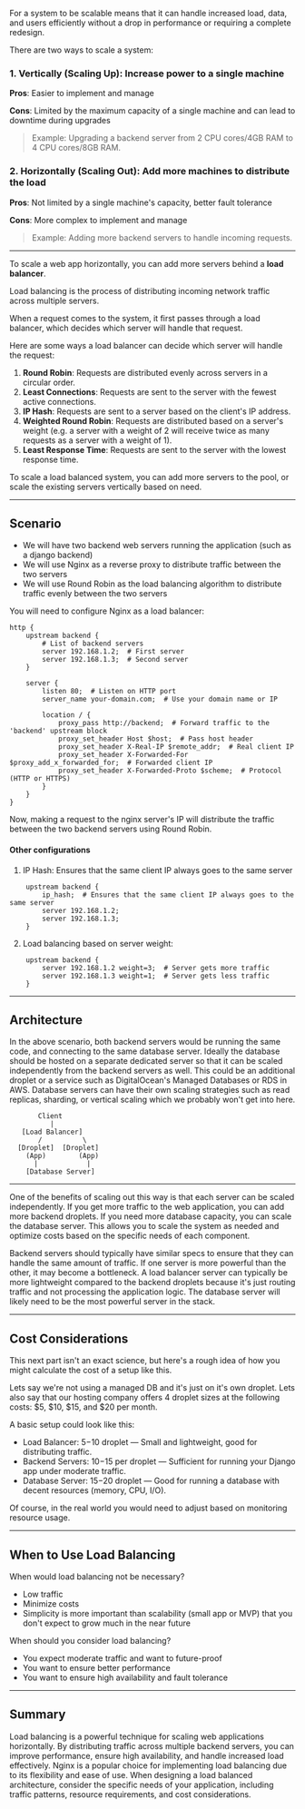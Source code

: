 For a system to be scalable means that it can handle increased load, data, and users efficiently without a drop in performance or requiring a complete redesign.

There are two ways to scale a system:

### 1. Vertically (Scaling Up): Increase power to a single machine

**Pros**: Easier to implement and manage

**Cons**: Limited by the maximum capacity of a single machine and can lead to downtime during upgrades

> Example: Upgrading a backend server from 2 CPU cores/4GB RAM to 4 CPU cores/8GB RAM.

### 2. Horizontally (Scaling Out): Add more machines to distribute the load

**Pros**: Not limited by a single machine's capacity, better fault tolerance

**Cons**: More complex to implement and manage

> Example: Adding more backend servers to handle incoming requests.

---

To scale a web app horizontally, you can add more servers behind a **load balancer**.

Load balancing is the process of distributing incoming network traffic across multiple servers.

When a request comes to the system, it first passes through a load balancer, which decides which server will handle that request.

Here are some ways a load balancer can decide which server will handle the request:

1. **Round Robin**: Requests are distributed evenly across servers in a circular order.
2. **Least Connections**: Requests are sent to the server with the fewest active connections.
3. **IP Hash**: Requests are sent to a server based on the client's IP address.
4. **Weighted Round Robin**: Requests are distributed based on a server's weight (e.g. a server with a weight of 2 will receive twice as many requests as a server with a weight of 1).
5. **Least Response Time**: Requests are sent to the server with the lowest response time.

To scale a load balanced system, you can add more servers to the pool, or scale the existing servers vertically based on need.

---

## Scenario

- We will have two backend web servers running the application (such as a django backend)
- We will use Nginx as a reverse proxy to distribute traffic between the two servers
- We will use Round Robin as the load balancing algorithm to distribute traffic evenly between the two servers

You will need to configure Nginx as a load balancer:

```nginx
http {
    upstream backend {
        # List of backend servers
        server 192.168.1.2;  # First server
        server 192.168.1.3;  # Second server
    }

    server {
        listen 80;  # Listen on HTTP port
        server_name your-domain.com;  # Use your domain name or IP

        location / {
            proxy_pass http://backend;  # Forward traffic to the 'backend' upstream block
            proxy_set_header Host $host;  # Pass host header
            proxy_set_header X-Real-IP $remote_addr;  # Real client IP
            proxy_set_header X-Forwarded-For $proxy_add_x_forwarded_for;  # Forwarded client IP
            proxy_set_header X-Forwarded-Proto $scheme;  # Protocol (HTTP or HTTPS)
        }
    }
}
```

Now, making a request to the nginx server's IP will distribute the traffic between the two backend servers using Round Robin.

#### Other configurations

1. IP Hash: Ensures that the same client IP always goes to the same server

```nginx
    upstream backend {
        ip_hash;  # Ensures that the same client IP always goes to the same server
        server 192.168.1.2;
        server 192.168.1.3;
    }
```

2. Load balancing based on server weight:

```nginx
    upstream backend {
        server 192.168.1.2 weight=3;  # Server gets more traffic
        server 192.168.1.3 weight=1;  # Server gets less traffic
    }
```

---

## Architecture

In the above scenario, both backend servers would be running the same code, and connecting to the same database server. Ideally the database should be hosted on a separate dedicated server so that it can be scaled independently from the backend servers as well. This could be an additional droplet or a service such as DigitalOcean's Managed Databases or RDS in AWS. Database servers can have their own scaling strategies such as read replicas, sharding, or vertical scaling which we probably won't get into here.

```less
       Client
          |
   [Load Balancer]
       /          \
  [Droplet]  [Droplet]
    (App)        (App)
      |            |
    [Database Server]
```

---

One of the benefits of scaling out this way is that each server can be scaled independently. If you get more traffic to the web application, you can add more backend droplets. If you need more database capacity, you can scale the database server. This allows you to scale the system as needed and optimize costs based on the specific needs of each component.

Backend servers should typically have similar specs to ensure that they can handle the same amount of traffic. If one server is more powerful than the other, it may become a bottleneck. A load balancer server can typically be more lightweight compared to the backend droplets because it's just routing traffic and not processing the application logic. The database server will likely need to be the most powerful server in the stack.

---

## Cost Considerations

This next part isn't an exact science, but here's a rough idea of how you might calculate the cost of a setup like this.

Lets say we're not using a managed DB and it's just on it's own droplet. Lets also say that our hosting company offers 4 droplet sizes at the following costs: $5, $10, $15, and $20 per month.

A basic setup could look like this:

- Load Balancer: $5-$10 droplet — Small and lightweight, good for distributing traffic.
- Backend Servers: $10-$15 per droplet — Sufficient for running your Django app under moderate traffic.
- Database Server: $15-$20 droplet — Good for running a database with decent resources (memory, CPU, I/O).

Of course, in the real world you would need to adjust based on monitoring resource usage.

---

## When to Use Load Balancing

When would load balancing not be necessary?

- Low traffic
- Minimize costs
- Simplicity is more important than scalability (small app or MVP) that you don't expect to grow much in the near future

When should you consider load balancing?

- You expect moderate traffic and want to future-proof
- You want to ensure better performance
- You want to ensure high availability and fault tolerance

---

## Summary

Load balancing is a powerful technique for scaling web applications horizontally. By distributing traffic across multiple backend servers, you can improve performance, ensure high availability, and handle increased load effectively. Nginx is a popular choice for implementing load balancing due to its flexibility and ease of use. When designing a load balanced architecture, consider the specific needs of your application, including traffic patterns, resource requirements, and cost considerations.
